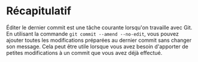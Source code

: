 # Récapitulatif

Éditer le dernier commit est une tâche courante lorsqu'on travaille avec Git. En utilisant la commande `git commit --amend --no-edit`, vous pouvez ajouter toutes les modifications préparées au dernier commit sans changer son message. Cela peut être utile lorsque vous avez besoin d'apporter de petites modifications à un commit que vous avez déjà effectué.
